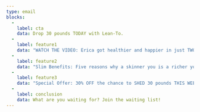 ```yaml
---
type: email
blocks:
  -
    label: cta
    data: Drop 30 pounds TODAY with Lean-To.
  -
    label: feature1
    data: "WATCH THE VIDEO: Erica got healthier and happier in just TWO HOURS."
  -
    label: feature2
    data: "Slim Benefits: Five reasons why a skinner you is a richer you."
  -
    label: feature3
    data: "Special Offer: 30% OFF the chance to SHED 30 pounds THIS WEEK."
  -
    label: conclusion
    data: What are you waiting for? Join the waiting list!
---
```

